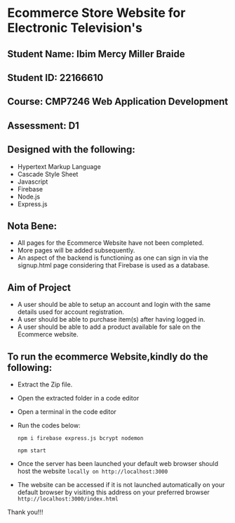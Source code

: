 # Ecommerce Store Website for Electronic Television's

## Student Name: Ibim Mercy Miller Braide
## Student ID: 22166610
## Course: CMP7246 Web Application Development
## Assessment: D1

## Designed with the following:
- Hypertext Markup Language 
- Cascade Style Sheet
- Javascript
- Firebase
- Node.js
- Express.js

## Nota Bene:
- All pages for the Ecommerce Website have not been completed.
- More pages will be added subsequently.
- An aspect of the backend is functioning as one can sign in via the signup.html page considering that Firebase is used as a database.

## Aim of Project

- A user should be able to setup an account and login with the same details used for account registration.
- A user should be able to purchase item(s) after having logged in.
- A user should be able to add a product available for sale on the Ecommerce website.

## To run the ecommerce Website,kindly do the following:

- Extract the Zip file. 
- Open the extracted folder in a code editor
- Open a terminal in the code editor
- Run the codes below:
	
	```
	npm i firebase express.js bcrypt nodemon
	```
	```
	npm start
	```
- Once the server has been launched your default web browser should host the website `locally on http://localhost:3000`
- The website can be accessed if it is not launched automatically on your default browser by visiting this address on your preferred browser `http://localhost:3000/index.html` 



Thank you!!!
